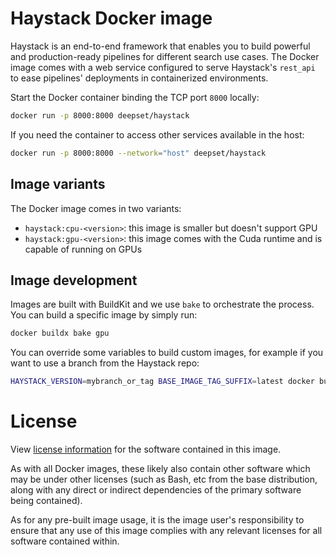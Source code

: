 # Haystack Docker image

Haystack is an end-to-end framework that enables you to build powerful and production-ready
pipelines for different search use cases. The Docker image comes with a web service
configured to serve Haystack's `rest_api` to ease pipelines' deployments in containerized
environments.

Start the Docker container binding the TCP port `8000` locally:
```sh
docker run -p 8000:8000 deepset/haystack
```

If you need the container to access other services available in the host:
```sh
docker run -p 8000:8000 --network="host" deepset/haystack
```

## Image variants

The Docker image comes in two variants:
- `haystack:cpu-<version>`: this image is smaller but doesn't support GPU
- `haystack:gpu-<version>`: this image comes with the Cuda runtime and is capable of running on GPUs


## Image development

Images are built with BuildKit and we use `bake` to orchestrate the process.
You can build a specific image by simply run:
```sh
docker buildx bake gpu
```

You can override some variables to build custom images, for example if you
want to use a branch from the Haystack repo:
```sh
HAYSTACK_VERSION=mybranch_or_tag BASE_IMAGE_TAG_SUFFIX=latest docker buildx bake gpu --no-cache
```

# License

View [license information](https://github.com/deepset-ai/haystack/blob/main/LICENSE) for
the software contained in this image.

As with all Docker images, these likely also contain other software which may be under
other licenses (such as Bash, etc from the base distribution, along with any direct or
indirect dependencies of the primary software being contained).

As for any pre-built image usage, it is the image user's responsibility to ensure that any
use of this image complies with any relevant licenses for all software contained within.